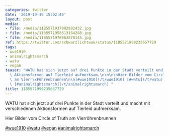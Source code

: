 ```yaml
---
categories: twitter
date: '2019-10-19 15:02:46'
layout: post
media:
- file: /media/1185571937092882432.jpg
- file: /media/1185571958513164288.jpg
- file: /media/1185571978863878145.jpg
ref: https://twitter.com/schwarzlichtwue/status/1185571999235657729
tags:
- wue1910
- animalrightsmarch
- watu
- vegan
teaser: "WATU hat sich jetzt auf drei Punkte in der Stadt verteilt und macht mit verschiedenen\
  \ Aktionsformen auf Tierleid aufmerksam.\n\n\n\nHier Bilder vom Circle of Truth\
  \ am Vierr\xF6hrenbrunnen\n\n[#wue1910](/t/wue1910) [#watu](/t/watu) [#vegan](/t/vegan)\
  \ [#animalrightsmarch](/t/animalrightsmarch) "
title: 1185571999235657729
---
```

WATU hat sich jetzt auf drei Punkte in der Stadt verteilt und macht mit verschiedenen Aktionsformen auf Tierleid aufmerksam.



Hier Bilder vom Circle of Truth am Vierröhrenbrunnen

[#wue1910](/t/wue1910) [#watu](/t/watu) [#vegan](/t/vegan) [#animalrightsmarch](/t/animalrightsmarch) 